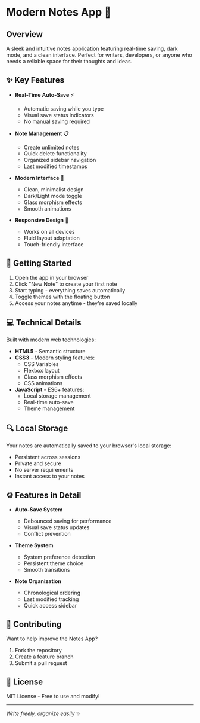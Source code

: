 # Modern Notes App 📝

## Overview

A sleek and intuitive notes application featuring real-time saving, dark mode, and a clean interface. Perfect for writers, developers, or anyone who needs a reliable space for their thoughts and ideas.

## ✨ Key Features

- **Real-Time Auto-Save** ⚡
  - Automatic saving while you type
  - Visual save status indicators
  - No manual saving required

- **Note Management** 📋
  - Create unlimited notes
  - Quick delete functionality
  - Organized sidebar navigation
  - Last modified timestamps

- **Modern Interface** 🎨
  - Clean, minimalist design
  - Dark/Light mode toggle
  - Glass morphism effects
  - Smooth animations

- **Responsive Design** 💫
  - Works on all devices
  - Fluid layout adaptation
  - Touch-friendly interface

## 🚀 Getting Started

1. Open the app in your browser
2. Click "New Note" to create your first note
3. Start typing - everything saves automatically
4. Toggle themes with the floating button
5. Access your notes anytime - they're saved locally

## 💻 Technical Details

Built with modern web technologies:
- **HTML5** - Semantic structure
- **CSS3** - Modern styling features:
  - CSS Variables
  - Flexbox layout
  - Glass morphism effects
  - CSS animations
- **JavaScript** - ES6+ features:
  - Local storage management
  - Real-time auto-save
  - Theme management

## 🔍 Local Storage

Your notes are automatically saved to your browser's local storage:
- Persistent across sessions
- Private and secure
- No server requirements
- Instant access to your notes

## ⚙️ Features in Detail

- **Auto-Save System**
  - Debounced saving for performance
  - Visual save status updates
  - Conflict prevention

- **Theme System**
  - System preference detection
  - Persistent theme choice
  - Smooth transitions

- **Note Organization**
  - Chronological ordering
  - Last modified tracking
  - Quick access sidebar

## 🤝 Contributing

Want to help improve the Notes App?
1. Fork the repository
2. Create a feature branch
3. Submit a pull request

## 📝 License

MIT License - Free to use and modify!

---

*Write freely, organize easily* ✨
